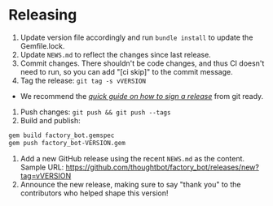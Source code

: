 # Releasing

1. Update version file accordingly and run `bundle install` to update the
   Gemfile.lock.
1. Update `NEWS.md` to reflect the changes since last release.
1. Commit changes.
   There shouldn't be code changes,
   and thus CI doesn't need to run,
   so you can add "[ci skip]" to the commit message.
1. Tag the release: `git tag -s vVERSION`
  - We recommend the [_quick guide on how to sign a release_] from git ready.
1. Push changes: `git push && git push --tags`
1. Build and publish:
  ```bash
  gem build factory_bot.gemspec
  gem push factory_bot-VERSION.gem
  ```

1. Add a new GitHub release using the recent `NEWS.md` as the content. Sample
   URL: https://github.com/thoughtbot/factory_bot/releases/new?tag=vVERSION
1. Announce the new release,
   making sure to say "thank you" to the contributors
   who helped shape this version!

[_quick guide on how to sign a release_]: http://gitready.com/advanced/2014/11/02/gpg-sign-releases.html
